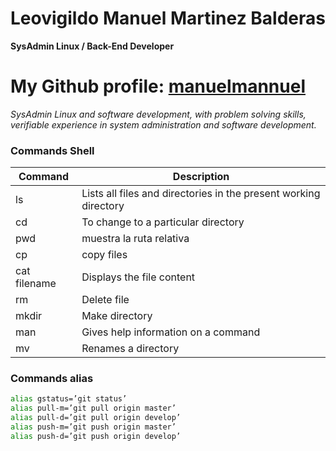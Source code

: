 # Leovigildo Manuel Martinez Balderas
**SysAdmin Linux / Back-End Developer**

# My Github profile: [manuelmannuel](https://github.com/manuelmannuel/manuelmannuel "manuelmannuel")

 *SysAdmin Linux and software development, with problem solving skills, verifiable experience in system administration and software development.*

### **Commands Shell**
                    
Command  | Description
------------- | -------------
ls  | Lists all files and directories in the present working directory
cd  | To change to a particular directory 
pwd | muestra la ruta relativa 
cp  | copy files
cat filename| Displays the file content
rm  | Delete file
mkdir | Make directory
man | Gives help information on a command
mv  | Renames a directory

### **Commands alias**

```bash
alias gstatus=’git status’
alias pull-m=’git pull origin master’
alias pull-d=’git pull origin develop’
alias push-m=’git push origin master’
alias push-d=’git push origin develop’
```